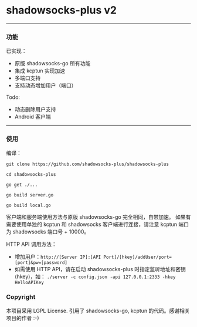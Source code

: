 # shadowsocks-plus v2
---
### 功能
已实现：
- 原版 shadowsocks-go 所有功能
- 集成 kcptun 实现加速
- 多端口支持
- 支持动态增加用户（端口）

Todo:
- 动态删除用户支持
- Android 客户端

---
### 使用
编译：
```
git clone https://github.com/shadowsocks-plus/shadowsocks-plus

cd shadowsocks-plus

go get ./...

go build server.go

go build local.go
```
客户端和服务端使用方法与原版 shadowsocks-go 完全相同，自带加速。
如果有需要使用单独的 kcptun 和 shadowsocks 客户端进行连接，请注意 kcptun 端口为 shadowsocks 端口号 + 10000。

HTTP API 调用方法：
- 增加用户：`http://[Server IP]:[API Port]/[hkey]/addUser/port=[port]&pw=[password]`
- 如需使用 HTTP API，请在启动 shadowsocks-plus 时指定监听地址和密钥 (hkey)，如：
  `./server -c config.json -api 127.0.0.1:2333 -hkey HelloAPIKey`

### Copyright
本项目采用 LGPL License.
引用了 shadowsocks-go, kcptun 的代码。感谢相关项目的作者 :-)

